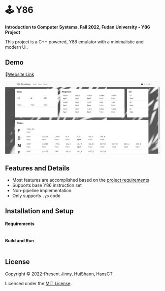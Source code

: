 # 🕹️ Y86

**Introduction to Computer Systems, Fall 2022, Fudan University - Y86 Project**

This project is a C++ powered, Y86 emulator with a minimalistic and modern UI. 

## Demo

🔗[Website Link]()

![screenshot](https://github.com/JinnyWong/Y86/blob/main/assets/frontend.png)

## Features and Details

- Most features are accomplished based on the [project requirements](https://github.com/JinnyWong/Y86/blob/main/Project%20Requirements.pdf)
- Supports base Y86 instruction set
- Non-pipeline implementation
- Only supports `.yo` code

## Installation and Setup

#### Requirements

```

```



#### Build and Run

```

```

## License

Copyright © 2022-Present Jinny, HuiShann, HansCT.

Licensed under the [MIT License](https://github.com/JinnyWong/Y86/blob/main/LICENSE). 

